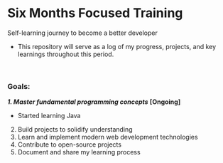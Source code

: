 # Six Months Focused Training

Self-learning journey to become a better developer <br>
- This repository will serve as a log of my progress, projects, and key learnings throughout this period.
<br>

### Goals:
**_1. Master fundamental programming concepts_** **[Ongoing]**  <br>
  - Started learning Java
2. Build projects to solidify understanding <br>
3. Learn and implement modern web development technologies <br>
4. Contribute to open-source projects <br>
5. Document and share my learning process <br>
